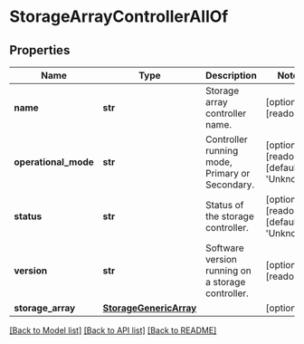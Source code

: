 # StorageArrayControllerAllOf

## Properties
Name | Type | Description | Notes
------------ | ------------- | ------------- | -------------
**name** | **str** | Storage array controller name.   | [optional] [readonly] 
**operational_mode** | **str** | Controller running mode, Primary or Secondary.   | [optional] [readonly] [default to 'Unknown']
**status** | **str** | Status of the storage controller.   | [optional] [readonly] [default to 'Unknown']
**version** | **str** | Software version running on a storage controller.    | [optional] [readonly] 
**storage_array** | [**StorageGenericArray**](.md) |  | [optional] 

[[Back to Model list]](../README.md#documentation-for-models) [[Back to API list]](../README.md#documentation-for-api-endpoints) [[Back to README]](../README.md)


